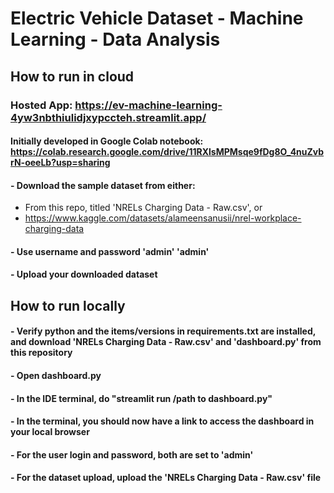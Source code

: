 # Electric Vehicle Dataset - Machine Learning - Data Analysis
## How to run in cloud
### Hosted App: https://ev-machine-learning-4yw3nbthiulidjxypccteh.streamlit.app/
#### Initially developed in Google Colab notebook: https://colab.research.google.com/drive/11RXlsMPMsqe9fDg8O_4nuZvbrN-oeeLb?usp=sharing

#### - Download the sample dataset from either:
- From this repo, titled 'NRELs Charging Data - Raw.csv', or
- https://www.kaggle.com/datasets/alameensanusii/nrel-workplace-charging-data
#### - Use username and password 'admin' 'admin'
#### - Upload your downloaded dataset

## How to run locally

#### - Verify python and the items/versions in requirements.txt are installed, and download 'NRELs Charging Data - Raw.csv' and 'dashboard.py' from this repository
#### - Open dashboard.py
#### - In the IDE terminal, do "streamlit run /path to dashboard.py"
#### - In the terminal, you should now have a link to access the dashboard in your local browser
#### - For the user login and password, both are set to 'admin'
#### - For the dataset upload, upload the 'NRELs Charging Data - Raw.csv' file 
